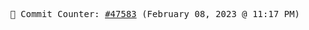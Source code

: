 <p align="center">
    <samp>
        📮 Commit Counter: <a href="https://github.com/Javascript-void0/Javascript-void0/commits/main">#47583</a> (February 08, 2023 @ 11:17 PM)
    </samp>
</p>